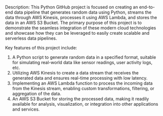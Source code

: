 Description:
This Python GitHub project is focused on creating an end-to-end data pipeline that generates random data using Python, streams the data through AWS Kinesis, processes it using AWS Lambda, and stores the data in an AWS S3 Bucket. The primary purpose of this project is to demonstrate the seamless integration of these modern cloud technologies and showcase how they can be leveraged to easily create scalable and serverless data pipelines.


Key features of this project include:
1. A Python script to generate random data in a specified format, suitable for simulating real-world data like sensor readings, user activity logs, etc.
2. Utilizing AWS Kinesis to create a data stream that receives the generated data and ensures real-time processing with low latency.
3. Implementing an AWS Lambda function to process the incoming data from the Kinesis stream, enabling custom transformations, filtering, or aggregation of the data.
4. An AWS S3 Bucket for storing the processed data, making it readily available for analysis, visualization, or integration into other applications and services.
